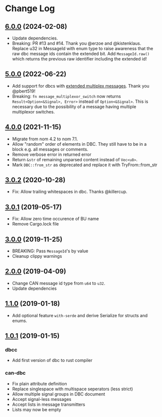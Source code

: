 # Change Log

## [6.0.0](https://github.com/oxibus/can-dbc/tree/6.0.0) (2024-02-08)
- Update dependencies.
- Breaking: PR #13 and #14. Thank you @erzoe and @kistenklaus.
    Replace u32 in MessageId with enum type to raise awareness that the raw dbc message ids contain the extended bit.
    Add `MessageId.raw()` which returns the previous raw identifier including the extended id!

## [5.0.0](https://github.com/oxibus/can-dbc/tree/5.0.0) (2022-06-22)
- Add support for dbcs with [extended multiplex messages](https://cdn.vector.com/cms/content/know-how/_application-notes/AN-ION-1-0521_Extended_Signal_Multiplexing.pdf). Thank you @pbert519!
- Breaking: `fn message_multiplexor_switch` now returns `Result<Option<&Signal>, Error>` instead of `Option<&Signal>`.
          This is necessary due to the possibility of a message having multiple multiplexor switches.

## [4.0.0](https://github.com/oxibus/can-dbc/tree/4.0.0) (2021-11-15)
- Migrate from nom 4.2 to nom 7.1.
- Allow "random" order of elements in DBC. They still have to be in a block e.g. all messages or comments.
- Remove verbose error in returned error
- Return `&str` of remaining unparsed content instead of `Vec<u8>`.
- Mark `DBC::from_str` as deprecated and replace it with TryFrom::from_str

## [3.0.2](https://github.com/oxibus/can-dbc/tree/3.0.1) (2020-10-28)
- Fix: Allow trailing whitespaces in dbc. Thanks @killercup.

## [3.0.1](https://github.com/oxibus/can-dbc/tree/3.0.1) (2019-05-17)
- Fix: Allow zero time occurence of BU name
- Remove Cargo.lock file

## [3.0.0](https://github.com/oxibus/can-dbc/tree/3.0.0) (2019-11-25)
- BREAKING: Pass `MessageId`'s by value
- Cleanup clippy warnings

## [2.0.0](https://github.com/oxibus/can-dbc/tree/2.0.0) (2019-04-09)
- Change CAN message id type from `u64` to `u32`.
- Update dependencies

## [1.1.0](https://github.com/oxibus/can-dbc/tree/1.1.0) (2019-01-18)
- Add optional feature `with-serde` and derive Serialize for structs and enums.

## [1.0.1](https://github.com/oxibus/can-dbc/tree/1.0.1) (2019-01-15)

### dbcc
- Add first version of dbc to rust compiler

### can-dbc
- Fix plain attribute definition
- Replace singlespace with multispace seperators (less strict)
- Allow multiple signal groups in DBC document
- Accept signal-less messages
- Accept lists in message transmitters
- Lists may now be empty
